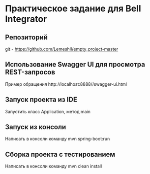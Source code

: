 Практическое задание для Bell Integrator 
======================
Репозиторий
-
git - https://github.com/LemeshIl/empty_project-master

Использование Swagger UI для просмотра REST-запросов
-
Пример обращения http://localhost:8888//swagger-ui.html

Запуск проекта из IDE
-
Запустить класс Application, метод main

Запуск из консоли
-
Написать в консоли команду mvn spring-boot:run 

Сборка проекта с тестированием
-
Написать в консоли команду mvn clean install 